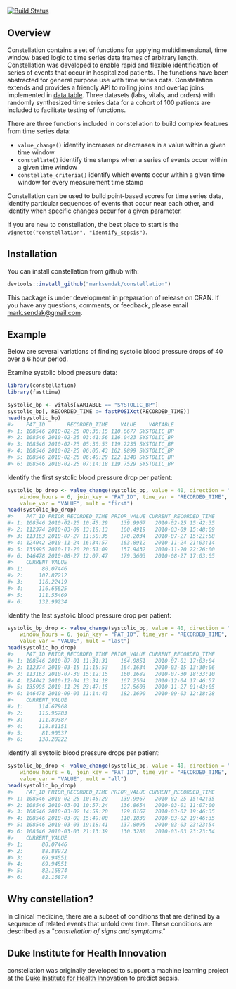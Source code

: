 
<!-- README.md is generated from README.Rmd. Please edit that file -->
[![Build Status](https://travis-ci.org/marksendak/constellation.svg?branch=master)](https://travis-ci.org/marksendak/constellation)

Overview
--------

Constellation contains a set of functions for applying multidimensional, time window based logic to time series data frames of arbitrary length. Constellation was developed to enable rapid and flexible identification of series of events that occur in hospitalized patients. The functions have been abstracted for general purpose use with time series data. Constellation extends and provides a friendly API to rolling joins and overlap joins implemented in [data.table](https://cran.r-project.org/web/packages/data.table/data.table.pdf). Three datasets (labs, vitals, and orders) with randomly synthesized time series data for a cohort of 100 patients are included to facilitate testing of functions.

There are three functions included in constellation to build complex features from time series data:

-   `value_change()` identify increases or decreases in a value within a given time window
-   `constellate()` identify time stamps when a series of events occur within a given time window
-   `constellate_criteria()` identify which events occur within a given time window for every measurement time stamp

Constellation can be used to build point-based scores for time series data, identify particular sequences of events that occur near each other, and identify when specific changes occur for a given parameter.

If you are new to constellation, the best place to start is the `vignette("constellation", "identify_sepsis")`.

Installation
------------

You can install constellation from github with:

``` r
devtools::install_github("marksendak/constellation")
```

This package is under development in preparation of release on CRAN. If you have any questions, comments, or feedback, please email <mark.sendak@gmail.com>.

Example
-------

Below are several variations of finding systolic blood pressure drops of 40 over a 6 hour period.

Examine systolic blood pressure data:

``` r
library(constellation)
library(fasttime)

systolic_bp <- vitals[VARIABLE == "SYSTOLIC_BP"]
systolic_bp[, RECORDED_TIME := fastPOSIXct(RECORDED_TIME)]
head(systolic_bp)
#>    PAT_ID       RECORDED_TIME    VALUE    VARIABLE
#> 1: 108546 2010-02-25 00:36:15 110.6677 SYSTOLIC_BP
#> 2: 108546 2010-02-25 03:41:56 116.0423 SYSTOLIC_BP
#> 3: 108546 2010-02-25 05:30:53 119.2235 SYSTOLIC_BP
#> 4: 108546 2010-02-25 06:05:43 102.9899 SYSTOLIC_BP
#> 5: 108546 2010-02-25 06:48:29 122.1348 SYSTOLIC_BP
#> 6: 108546 2010-02-25 07:14:18 119.7529 SYSTOLIC_BP
```

Identify the first systolic blood pressure drop per patient:

``` r
systolic_bp_drop <- value_change(systolic_bp, value = 40, direction = "down",
    window_hours = 6, join_key = "PAT_ID", time_var = "RECORDED_TIME", 
    value_var = "VALUE", mult = "first")
head(systolic_bp_drop)
#>    PAT_ID PRIOR_RECORDED_TIME PRIOR_VALUE CURRENT_RECORDED_TIME
#> 1: 108546 2010-02-25 10:45:29    139.9967   2010-02-25 15:42:35
#> 2: 112374 2010-03-09 13:18:13    160.4919   2010-03-09 15:48:09
#> 3: 113163 2010-07-27 11:50:35    170.2034   2010-07-27 15:21:58
#> 4: 124042 2010-11-24 16:34:57    163.8912   2010-11-24 21:03:14
#> 5: 135995 2010-11-20 20:51:09    157.9432   2010-11-20 22:26:00
#> 6: 146478 2010-08-27 12:07:47    179.3603   2010-08-27 17:03:05
#>    CURRENT_VALUE
#> 1:      80.07446
#> 2:     107.87212
#> 3:     116.22419
#> 4:     116.66625
#> 5:     111.55469
#> 6:     132.99234
```

Identify the last systolic blood pressure drop per patient:

``` r
systolic_bp_drop <- value_change(systolic_bp, value = 40, direction = "down",
    window_hours = 6, join_key = "PAT_ID", time_var = "RECORDED_TIME", 
    value_var = "VALUE", mult = "last")
head(systolic_bp_drop)
#>    PAT_ID PRIOR_RECORDED_TIME PRIOR_VALUE CURRENT_RECORDED_TIME
#> 1: 108546 2010-07-01 11:31:31    164.9851   2010-07-01 17:03:04
#> 2: 112374 2010-03-15 11:15:53    164.1634   2010-03-15 13:30:06
#> 3: 113163 2010-07-30 15:12:15    160.1682   2010-07-30 18:33:10
#> 4: 124042 2010-12-04 13:34:18    167.2564   2010-12-04 17:46:57
#> 5: 135995 2010-11-26 23:47:15    127.5603   2010-11-27 01:43:05
#> 6: 146478 2010-09-03 11:14:43    182.1690   2010-09-03 12:18:28
#>    CURRENT_VALUE
#> 1:     114.67968
#> 2:     115.95783
#> 3:     111.89387
#> 4:     118.81151
#> 5:      81.90537
#> 6:     138.28222
```

Identify all systolic blood pressure drops per patient:

``` r
systolic_bp_drop <- value_change(systolic_bp, value = 40, direction = "down",
    window_hours = 6, join_key = "PAT_ID", time_var = "RECORDED_TIME", 
    value_var = "VALUE", mult = "all")
head(systolic_bp_drop)
#>    PAT_ID PRIOR_RECORDED_TIME PRIOR_VALUE CURRENT_RECORDED_TIME
#> 1: 108546 2010-02-25 10:45:29    139.9967   2010-02-25 15:42:35
#> 2: 108546 2010-03-01 10:57:24    136.8654   2010-03-01 11:07:00
#> 3: 108546 2010-03-02 14:59:20    129.0167   2010-03-02 19:46:35
#> 4: 108546 2010-03-02 15:49:00    110.1830   2010-03-02 19:46:35
#> 5: 108546 2010-03-03 19:18:41    137.8095   2010-03-03 23:23:54
#> 6: 108546 2010-03-03 21:13:39    130.3280   2010-03-03 23:23:54
#>    CURRENT_VALUE
#> 1:      80.07446
#> 2:      88.88972
#> 3:      69.94551
#> 4:      69.94551
#> 5:      82.16874
#> 6:      82.16874
```

Why constellation?
------------------

In clinical medicine, there are a subset of conditions that are defined by a sequence of related events that unfold over time. These conditions are described as a "*constellation of signs and symptoms*."

Duke Institute for Health Innovation
------------------------------------

constellation was originally developed to support a machine learning project at the [Duke Institute for Health Innovation](http://www.dihi.org/) to predict sepsis.

